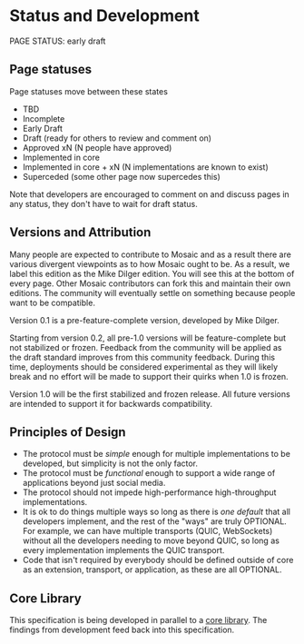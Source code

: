 # Status and Development

<status>PAGE STATUS: early draft</status>

## Page statuses

Page statuses move between these states

- TBD
- Incomplete
- Early Draft
- Draft (ready for others to review and comment on)
- Approved xN (N people have approved)
- Implemented in core
- Implemented in core + xN (N implementations are known to exist)
- Superceded (some other page now supercedes this)

Note that developers are encouraged to comment on and discuss pages in any
status, they don't have to wait for draft status.

## Versions and Attribution

Many people are expected to contribute to Mosaic and as a result there are
various divergent viewpoints as to how Mosaic ought to be. As a result, we
label this edition as the Mike Dilger edition. You will see this at the
bottom of every page. Other Mosaic contributors can fork this and maintain
their own editions. The community will eventually settle on something
because people want to be compatible.

Version 0.1 is a pre-feature-complete version, developed by Mike Dilger.

Starting from version 0.2, all pre-1.0 versions will be feature-complete but
not stabilized or frozen. Feedback from the community will be applied as
the draft standard improves from this community feedback. During this time,
deployments should be considered experimental as they will likely break and
no effort will be made to support their quirks when 1.0 is frozen.

Version 1.0 will be the first stabilized and frozen release. All future
versions are intended to support it for backwards compatibility.


## Principles of Design

* The protocol must be *simple* enough for multiple implementations to
  be developed, but simplicity is not the only factor.
* The protocol must be *functional* enough to support a wide range of
  applications beyond just social media.
* The protocol should not impede high-performance high-throughput
  implementations.
* It is ok to do things multiple ways so long as there is *one default*
  that all developers implement, and the rest of the "ways" are truly
  OPTIONAL. For example, we can have multiple transports (QUIC, WebSockets)
  without all the developers needing to move beyond QUIC,
  so long as every implementation implements the QUIC transport.
* Code that isn't required by everybody should be defined outside of core
  as an extension, transport, or application, as these are all OPTIONAL.


## Core Library

This specification is being developed in parallel to a
[core library](https://github.com/MikeDilger/mosaic-core). The
findings from development feed back into this specification.
